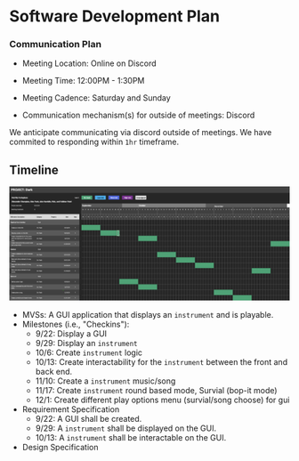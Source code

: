 # Software Development Plan

### Communication Plan

- Meeting Location: Online on Discord
- Meeting Time: 12:00PM - 1:30PM
- Meeting Cadence: Saturday and Sunday

- Communication mechanism(s) for outside of meetings: Discord

We anticipate communicating via discord outside of meetings. We have commited to responding within `1hr` timeframe.

## Timeline

![gantt](../assets/gantt-chart.png)

- MVSs: A GUI application that displays an `instrument` and is playable.
- Milestones (i.e., "Checkins"):
  - 9/22: Display a GUI
  - 9/29: Display an `instrument`
  - 10/6: Create `instrument` logic
  - 10/13: Create interactability for the `instrument` between the front and back end.
  - 11/10: Create a `instrument` music/song
  - 11/17: Create `instrument` round based mode, Survial (bop-it mode)
  - 12/1: Create different play options menu (survial/song choose) for gui
- Requirement Specification
  - 9/22: A GUI shall be created.
  - 9/29: A `instrument` shall be displayed on the GUI.
  - 10/13: A `instrument` shall be interactable on the GUI.
- Design Specification
